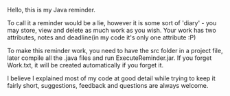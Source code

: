 Hello, this is my Java reminder.

To call it a reminder would be a lie, however it is some sort of 'diary' -
you may store, view and delete as much work as you wish.
Your work has two attributes, notes and deadline(in my code it's only one attribute :P)

To make this reminder work, you need to have the src folder in a project file,
later compile all the .java files and run ExecuteReminder.jar.
If you forget Work.txt, it will be created automatically if you forget it.

I believe I explained most of my code at good detail while trying to keep it fairly short,
suggestions, feedback and questions are always welcome.
